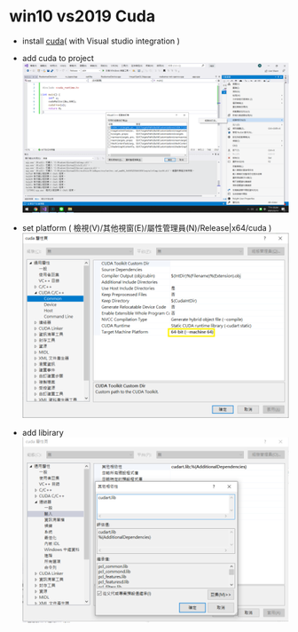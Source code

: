 # win10 vs2019 Cuda

- install [cuda](https://developer.nvidia.com/cuda-toolkit-archive)( with Visual studio integration )

- add cuda to project
![CUDA](./docs/vs2019-setup-cuda.png)

- set platform ( 檢視(V)/其他視窗(E)/屬性管理員(N)/Release|x64/cuda )
![CUDA-platform](./docs/vs2019-setup-cudax64.png)

- add libirary
![CUDA-LIB](./docs/vs2019-setup-cudalib.png)


